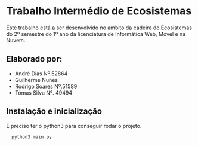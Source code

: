 
# Trabalho Intermédio de Ecosistemas

Este trabalho está a ser desenvolvido no ambito da cadeira do Ecosistemas do 2º semestre do 1º ano da licenciatura de Informática Web, Móvel e na Nuvem.


## Elaborado por:

- André Dias Nº.52864 
- Guilherme Nunes 
- Rodrigo Soares Nº.51589
- Tómas Silva Nº. 49494


## Instalação e inicialização

É preciso ter o python3 para conseguir rodar o projeto.

```bash
  python3 main.py
```
    